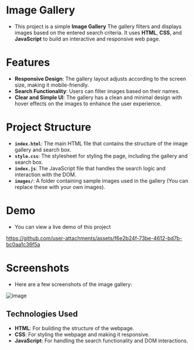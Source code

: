 # Image Gallery 

- This project is a simple **Image Gallery** The gallery filters and displays images based on the entered search criteria. It uses **HTML**, **CSS**, and **JavaScript** to build an interactive and responsive web page.

# Features

- **Responsive Design**: The gallery layout adjusts according to the screen size, making it mobile-friendly.
- **Search Functionality**: Users can filter images based on their names.
- **Clear and Simple UI**: The gallery has a clean and minimal design with hover effects on the images to enhance the user experience.

# Project Structure

- **`index.html`**: The main HTML file that contains the structure of the image gallery and search box.
- **`style.css`**: The stylesheet for styling the page, including the gallery and search box.
- **`index.js`**: The JavaScript file that handles the search logic and interaction with the DOM.
- **`images/`**: A folder containing sample images used in the gallery (You can replace these with your own images).

# Demo

- You can view a live demo of this project

https://github.com/user-attachments/assets/f6e2b24f-73be-4612-bd7b-bc0aa1c36f5a

# Screenshots

- Here are a few screenshots of the image gallery:

![image](https://github.com/user-attachments/assets/840f465d-62d5-417b-96e9-dad2c9f442c4)

## Technologies Used

- **HTML**: For building the structure of the webpage.
- **CSS**: For styling the webpage and making it responsive.
- **JavaScript**: For handling the search functionality and DOM interactions.
